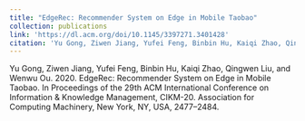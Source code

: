 ```yaml
---
title: "EdgeRec: Recommender System on Edge in Mobile Taobao"
collection: publications
link: 'https://dl.acm.org/doi/10.1145/3397271.3401428'
citation: 'Yu Gong, Ziwen Jiang, Yufei Feng, Binbin Hu, Kaiqi Zhao, Qingwen Liu, and Wenwu Ou. 2020. EdgeRec: Recommender System on Edge in Mobile Taobao. In Proceedings of the 29th ACM International Conference on Information & Knowledge Management, CIKM-20. Association for Computing Machinery, New York, NY, USA, 2477–2484.'
---
```


Yu Gong, Ziwen Jiang, Yufei Feng, Binbin Hu, Kaiqi Zhao, Qingwen Liu, and Wenwu Ou. 2020. EdgeRec: Recommender System on Edge in Mobile Taobao. In Proceedings of the 29th ACM International Conference on Information & Knowledge Management, CIKM-20. Association for Computing Machinery, New York, NY, USA, 2477–2484.
